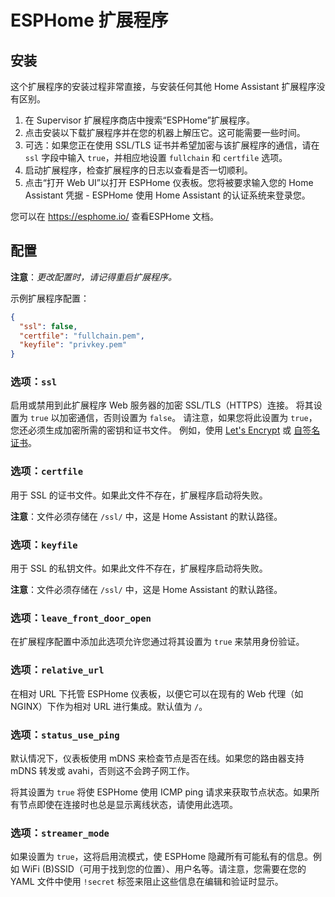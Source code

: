 # ESPHome 扩展程序
## 安装

这个扩展程序的安装过程非常直接，与安装任何其他 Home Assistant 扩展程序没有区别。

1. 在 Supervisor 扩展程序商店中搜索“ESPHome”扩展程序。
2. 点击安装以下载扩展程序并在您的机器上解压它。这可能需要一些时间。
3. 可选：如果您正在使用 SSL/TLS 证书并希望加密与该扩展程序的通信，请在 `ssl` 字段中输入 `true`，并相应地设置 `fullchain` 和 `certfile` 选项。
4. 启动扩展程序，检查扩展程序的日志以查看是否一切顺利。
5. 点击“打开 Web UI”以打开 ESPHome 仪表板。您将被要求输入您的 Home Assistant 凭据 - ESPHome 使用 Home Assistant 的认证系统来登录您。

您可以在 https://esphome.io/ 查看ESPHome 文档。

## 配置

**注意**：_更改配置时，请记得重启扩展程序。_

示例扩展程序配置：

```json
{
  "ssl": false,
  "certfile": "fullchain.pem",
  "keyfile": "privkey.pem"
}
```

### 选项：`ssl`

启用或禁用到此扩展程序 Web 服务器的加密 SSL/TLS（HTTPS）连接。
将其设置为 `true` 以加密通信，否则设置为 `false`。
请注意，如果您将此设置为 `true`，您还必须生成加密所需的密钥和证书文件。
例如，使用 [Let's Encrypt](https://www.home-assistant.io/addons/lets_encrypt/)
或 [自签名证书](https://www.home-assistant.io/docs/ecosystem/certificates/tls_self_signed_certificate/)。

### 选项：`certfile`

用于 SSL 的证书文件。如果此文件不存在，扩展程序启动将失败。

**注意**：文件必须存储在 `/ssl/` 中，这是 Home Assistant 的默认路径。

### 选项：`keyfile`

用于 SSL 的私钥文件。如果此文件不存在，扩展程序启动将失败。

**注意**：文件必须存储在 `/ssl/` 中，这是 Home Assistant 的默认路径。

### 选项：`leave_front_door_open`

在扩展程序配置中添加此选项允许您通过将其设置为 `true` 来禁用身份验证。

### 选项：`relative_url`

在相对 URL 下托管 ESPHome 仪表板，以便它可以在现有的 Web 代理（如 NGINX）下作为相对 URL 进行集成。默认值为 `/`。

### 选项：`status_use_ping`

默认情况下，仪表板使用 mDNS 来检查节点是否在线。如果您的路由器支持 mDNS 转发或 avahi，否则这不会跨子网工作。

将其设置为 `true` 将使 ESPHome 使用 ICMP ping 请求来获取节点状态。如果所有节点即使在连接时也总是显示离线状态，请使用此选项。

### 选项：`streamer_mode`

如果设置为 `true`，这将启用流模式，使 ESPHome 隐藏所有可能私有的信息。例如 WiFi (B)SSID（可用于找到您的位置）、用户名等。请注意，您需要在您的 YAML 文件中使用 `!secret` 标签来阻止这些信息在编辑和验证时显示。